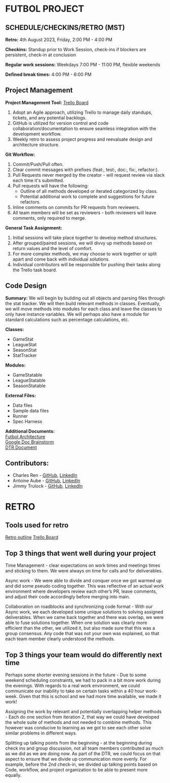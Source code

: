# FUTBOL PROJECT

## SCHEDULE/CHECKINS/RETRO (MST)
**Retro:** 4th August 2023, Friday, 2:00 PM - 4:00 PM 

**Checkins:** Standup prior to Work Session, check-ins if blockers are persistent, check-in at conclusion

**Regular work sessions:** Weekdays 7:00 PM - 11:00 PM, flexible weekends

**Defined break times:** 4:00 PM - 6:00 PM 

## Project Management

**Project Management Tool:** [Trello Board](https://trello.com/b/nZVs6Do1/futbol)
1. Adopt an Agile approach, utilizing Trello to manage daily standups, tickets, and any potential backlogs.
2. GitHub is utilized for version control and code collaboration/documentation to ensure seamless integration with the development workflow.
3. Weekly retro to assess project progress and reevaluate design and architecture structure.

**Git Workflow:** 
1. Commit/Push/Pull often.
2. Clear commit messages with prefixes (feat:, test:, doc:, fix:, refactor:).
3. Pull Requests never merged by the creator - will request review via slack each time it's submitted.
4. Pull requests will have the following: 
   - Outline of all methods developed or iterated categorized by class.
   - Potential additional work to complete and suggestions for future refactors.
5. Inline comments on commits for PR requests from reviewers.
6. All team members will be set as reviewers - both reviewers will leave comments, only required to merge.

**General Task Assignment:**
1. Initial sessions will take place together to develop method structures.
2. After grouped/paired sessions, we will divvy up methods based on return values and the level of comfort.
3. For more complex methods, we may choose to work together or split apart and come back with individual solutions.
4. Individual contributors will be responsible for pushing their tasks along the Trello task board.

## Code Design

**Summary:** We will begin by building out all objects and parsing files through the stat tracker. We will then build relevant methods in classes. Eventually, we will move methods into modules for each class and leave the classes to only have instance variables. We will perhaps also have a module for standard calculations such as percentage calculations, etc. 

**Classes:**  
- GameStat
- LeagueStat 
- SeasonStat 
- StatTracker 

**Modules:**  
- GameStatable
- LeagueStatable
- SeasonStatable

**External Files:**  
- Data files
- Sample data files
- Runner
- Spec Harness

**Additional Documents:**  
[Futbol Architecture](https://miro.com/app/board/uXjVMxAWfME=/#tpicker-content)  
[Google Doc Brainstorm](https://docs.google.com/document/d/1gS0AAn056CZI1Cn7MSnpMDbgAODSe6wiQGfNmsCnGRE/edit)  
[DTR Document](https://docs.google.com/document/d/1ge9dOOicZM7uRql86bdureXG470FcPbfWdJxfzakB2k/edit)  

## Contributors:
- Charles Ren - [GitHub](https://github.com/chuckrenny), [LinkedIn](https://www.linkedin.com/in/charles-ren-42673816b/)
- Antoine Aube - [GitHub](https://github.com/Antoine-Aube), [LinkedIn](https://www.linkedin.com/in/antoine-aube-4b40a11b3/)
- Jimmy Trulock - [GitHub](https://github.com/JimmyTrulock), [LinkedIn](https://www.linkedin.com/in/thomas-trulock-253976281/)

# RETRO

## Tools used for retro
[Retro outline](https://docs.google.com/document/d/17RAxiIajq-_j0huVj-npaqTOPzxJOJFkNgLIVpdR9ZI/edit) 
[Trello Board](https://trello.com/b/nZVs6Do1/futbol)

## Top 3 things that went well during your project
Time Management - clear expectations on work times and meetings times and sticking to them. We were always on time for calls and for deliverables. 

Async work - We were able to divide and conquer once we got warmed up and did some pseudo coding together. This was reflective of an actual work environment where developers review each other’s PR, leave comments, and adjust their code accordingly before merging into main. 

Collaboration on roadblocks and synchronizing code format - With our Async work, we each developed some unique solutions to solving assigned deliverables. When we came back together and there was overlap, we were able to fuse solutions together. When one solution was clearly more efficient than the other, we utilized it, but also made sure that this was a group consensus. Any code that was not your own was explained, so that each team member clearly understood the methods. 

## Top 3 things your team would do differently next time
Perhaps some shorter evening sessions in the future - Due to some weekend scheduling constraints, we had to pack in a bit more work during the evenings. With regards to a real work environment, we could communicate our inability to take on certain tasks within a 40 hour work-week. Given that this is school and we had more time available, we made it work!

Assigning the work by relevant and potentially overlapping helper methods - Each do one section from iteration 2, that way we could have developed the whole suite of methods and not needed to combine methods. This however was conducive to learning as we got to see each other solve similar problems in different ways. 

Splitting up talking points from the beginning - at the beginning during check ins and group discussion, not all team members contributed as much as we did as we are doing now. As part of the DTR, we could focus on that aspect to ensure that we divide up communication more evenly. For example, before the 2nd check-in, we divided up talking points based on Code, workflow, and project organization to be able to present more equally. 
